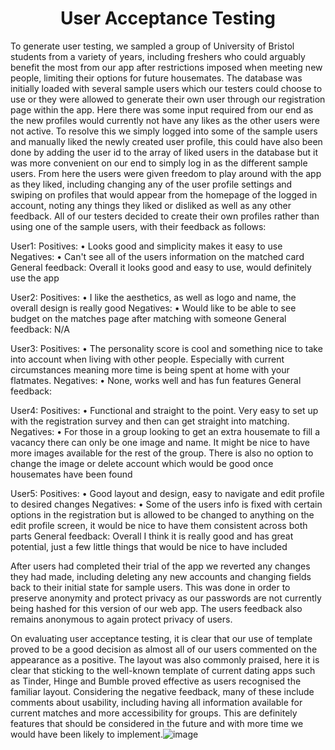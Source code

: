 <h1 align="center">User Acceptance Testing</h1>

<p>To generate user testing, we sampled a group of University of Bristol students from a variety of years, including freshers who could arguably benefit the most from our app after restrictions imposed when meeting new people, limiting their options for future housemates. The database was initially loaded with several sample users which our testers could choose to use or they were allowed to generate their own user through our registration page within the app. Here there was some input required from our end as the new profiles would currently not have any likes as the other users were not active. To resolve this we simply logged into some of the sample users and manually liked the newly created user profile, this could have also been done by adding the user id to the array of liked users in the database but it was more convenient on our end to simply log in as the different sample users. From here the users were given freedom to play around with the app as they liked, including changing any of the user profile settings and swiping on profiles that would appear from the homepage of the logged in account, noting any things they liked or disliked as well as any other feedback. All of our testers decided to create their own profiles rather than using one of the sample users, with their feedback as follows:</p>

<p>User1:
Positives:
	• Looks good and simplicity makes it easy to use
Negatives:
	• Can't see all of the users information on the matched card
General feedback:
Overall it looks good and easy to use, would definitely use the app

User2:
Positives:
	• I like the aesthetics, as well as logo and name, the overall design is really good
Negatives:
	• Would like to be able to see budget on the matches page after matching with someone
General feedback:
N/A

User3:
Positives:
	• The personality score is cool and something nice to take into account when living with other people. Especially with current circumstances meaning more time is being spent at home with your flatmates.
Negatives:
	• None, works well and has fun features
General feedback:

User4:
Positives:
	• Functional and straight to the point. Very easy to set up with the registration survey and then can get straight into matching.
Negatives:
	• For those in a group looking to get an extra housemate to fill a vacancy there can only be one image and name. It might be nice to have more images available for the rest of the group. There is also no option to change the image or delete account which would be good once housemates have been found

User5:
Positives:
	• Good layout and design, easy to navigate and edit profile to desired changes
Negatives:
	• Some of the users info is fixed with certain options in the registration but is allowed to be changed to anything on the edit profile screen, it would be nice to have them consistent across both parts
General feedback:
Overall I think it is really good and has great potential, just a few little things that would be nice to have included

After users had completed their trial of the app we reverted any changes they had made, including deleting any new accounts and changing fields back to their initial state for sample users. This was done in order to preserve anonymity and protect privacy as our passwords are not currently being hashed for this version of our web app. The users feedback also remains anonymous to again protect privacy of users.

On evaluating user acceptance testing, it is clear that our use of template proved to be a good decision as almost all of our users commented on the appearance as a positive. The layout was also commonly praised, here it is clear that sticking to the well-known template of current dating apps such as Tinder, Hinge and Bumble proved effective as users recognised the familiar layout. Considering the negative feedback, many of these include comments about usability, including having all information available for current matches and more accessibility for groups. This are definitely features that should be considered in the future and with more time we would have been likely to implement.![image](https://user-images.githubusercontent.com/78802714/117011364-ade6bb80-ace5-11eb-97f5-ab58633b83e1.png)</p>

